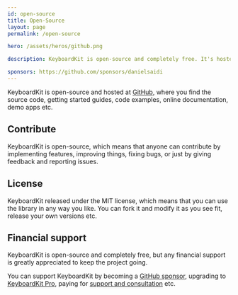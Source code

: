 ```yaml
---
id: open-source
title: Open-Source
layout: page
permalink: /open-source

hero: /assets/heros/github.png

description: KeyboardKit is open-source and completely free. It's hosted at GitHub and licensed under the MIT license.

sponsors: https://github.com/sponsors/danielsaidi
---
```



KeyboardKit is open-source and hosted at [GitHub]({{site.github_url}}), where you find the source code, getting started guides, code examples, online documentation, demo apps etc.


## Contribute

KeyboardKit is open-source, which means that anyone can contribute by implementing features, improving things, fixing bugs, or just by giving feedback and reporting issues.


## License

KeyboardKit released under the MIT license, which means that you can use the library in any way you like. You can fork it and modify it as you see fit, release your own versions etc.


## Financial support

KeyboardKit is open-source and completely free, but any financial support is greatly appreciated to keep the project going. 

You can support KeyboardKit by becoming a [GitHub sponsor]({{page.sponsors}}), upgrading to [KeyboardKit Pro](/pro), paying for [support and consultation](mailto:{{site.email}}?subject=Support) etc.